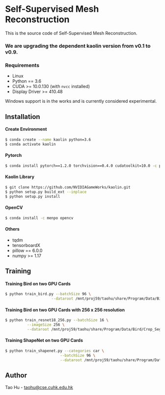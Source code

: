 # Self-Supervised Mesh Reconstruction
This is the source code of Self-Supervised Mesh Reconstruction.
### We are upgrading the dependent kaolin version from v0.1 to v0.9.

### Requirements
- Linux
- Python == 3.6
- CUDA >= 10.0.130 (with `nvcc` installed)
- Display Driver >= 410.48

Windows support is in the works and is currently considered experimental.

## Installation
#### Create Environment
```sh
$ conda create --name kaolin python=3.6
$ conda activate kaolin
```

#### Pytorch
```sh
$ conda install pytorch==1.2.0 torchvision==0.4.0 cudatoolkit=10.0 -c pytorch
```
#### Kaolin Library
```sh
$ git clone https://github.com/NVIDIAGameWorks/kaolin.git
$ python setup.py build_ext --inplace
$ python setup.py install
```

#### OpenCV
```sh
$ conda install -c menpo opencv
```

#### Others
- tqdm
- tensorboardX
- pillow == 6.0.0
- numpy >= 1.17


## Training
#### Training Bird on two GPU Cards
```sh
$ python train_bird.py --batchSize 96 \
                     --dataroot /mnt/proj59/taohu/share/Program/Data/Bird/Crop_Seg_Images
```

#### Training Bird on two GPU Cards with 256 x 256 resolution
```sh
$ python train_resnet18_256.py --batchSize 16 \
          --imageSize 256 \
          --dataroot /mnt/proj59/taohu/share/Program/Data/Bird/Crop_Seg_Images
```

#### Training ShapeNet on two GPU Cards
```sh
$ python train_shapenet.py --categories car \
                         --batchSize 96 \
                         --dataroot /mnt/proj59/taohu/share/Program/Data/ShapeNet/ShapeNetRendering
```

## Author
Tao Hu - taohu@cse.cuhk.edu.hk
